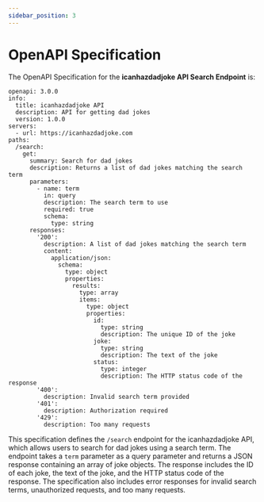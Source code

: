 ```yaml
---
sidebar_position: 3
---
```


# OpenAPI Specification

The OpenAPI Specification for the **icanhazdadjoke API Search Endpoint** is:

```
openapi: 3.0.0
info:
  title: icanhazdadjoke API
  description: API for getting dad jokes
  version: 1.0.0
servers:
  - url: https://icanhazdadjoke.com
paths:
  /search:
    get:
      summary: Search for dad jokes
      description: Returns a list of dad jokes matching the search term
      parameters:
        - name: term
          in: query
          description: The search term to use
          required: true
          schema:
            type: string
      responses:
        '200':
          description: A list of dad jokes matching the search term
          content:
            application/json:
              schema:
                type: object
                properties:
                  results:
                    type: array
                    items:
                      type: object
                      properties:
                        id:
                          type: string
                          description: The unique ID of the joke
                        joke:
                          type: string
                          description: The text of the joke
                        status:
                          type: integer
                          description: The HTTP status code of the response
        '400':
          description: Invalid search term provided
        '401':
          description: Authorization required
        '429':
          description: Too many requests
```

This specification defines the `/search` endpoint for the icanhazdadjoke API, which allows users to search for dad jokes using a search term. The endpoint takes a `term` parameter as a query parameter and returns a JSON response containing an array of joke objects. The response includes the ID of each joke, the text of the joke, and the HTTP status code of the response. The specification also includes error responses for invalid search terms, unauthorized requests, and too many requests.